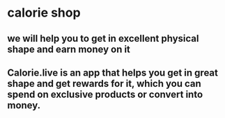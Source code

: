 # calorie shop
## we will help you to get in excellent physical shape and earn money on it
## Calorie.live is an app that helps you get in great shape and get rewards for it, which you can spend on exclusive products or convert into money.